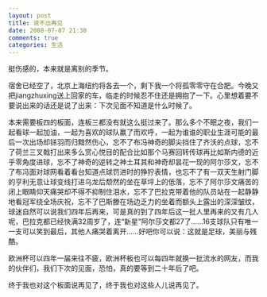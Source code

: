```yaml
---
layout: post
title: 说不出再见
date: 2008-07-07 21:30
comments: true
categories: 生活
---
```

挺伤感的，本来就是离别的季节。

宿舍已经空了，北京上海纽约将各去一个，剩下我一个将孤零零守在合肥。今晚又把jiangzhuxing送上回家的车，临走的时候忍不住还是拥抱了一下。心里想着要不要说出来的话还是说了出来：下次见面不知道是什么时候了。

本来需要板四的板面，连板三都没有就这么挺过来了。那么多个不眠之夜，我们一起看球一起加油，一起为喜欢的球队赢了而欢呼，一起为谁谁的职业生涯可能的最后一次出场却铩羽而归黯然伤心，忘不了布冯神奇的脚尖挡住了齐沃的点球，忘不了荷兰三叉戟打出来多么赏心悦目的配合比如那个马赛回转传球再比如斯内德的近乎零角度进球，忘不了神奇的逆转之神土耳其和神奇却昙花一现的阿尔莎文，忘不了布冯面对球网看着看台知道点球罚进时的狰狞表情，也忘不了有一双天生射门脚的亨利无意让球变线打进乌龙后颓然的坐在草坪上的低落，忘不了阿尔莎文痛苦的闭上眼睛仰天痛哭却不得不抑制住泪水，忘不了巴拉克带着他的队员站在一起静静地看冠军绕全场庆祝，忘不了巴斯滕在场边乏力的坐着而额头上露出的深深皱纹，球迷自然可以说我们四年后再来，可是真的到了四年后这一批人里再来的又有几人呢，巴拉克都已经快满32周岁了，连“新星”阿尔莎文都27了……16支球队只有唯一一支可以笑到最后，其他人痛哭着离开……好吧你可以说：这就是足球，美丽与残酷。

欧洲杯可以四年一届来往不疲，欧洲杯板也可以每四年就换一批流水的网友，而我的伙伴们，我们下次的见面，恐怕，真的要等到二十年后了吧。

终于我也对这个板面说再见了，终于我也对这些人儿说再见了。
